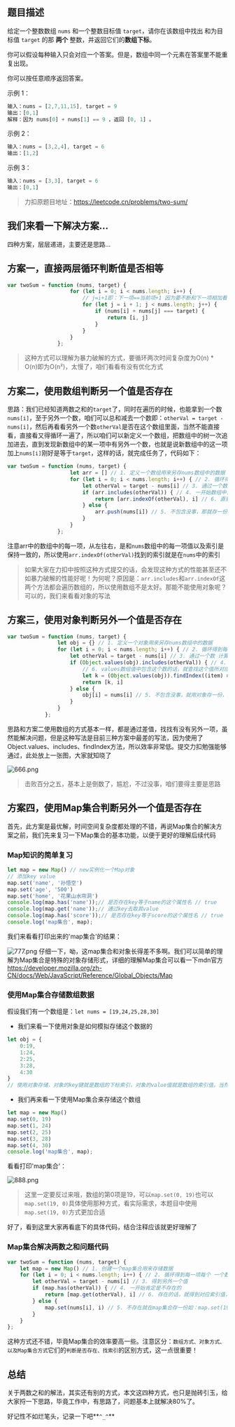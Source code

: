 ## 题目描述
给定一个整数数组 `nums` 和一个整数目标值 `target`，请你在该数组中找出 和为目标值 `target`  的那 **两个** 整数，并返回它们的**数组下标**。

你可以假设每种输入只会对应一个答案。但是，数组中同一个元素在答案里不能重复出现。

你可以按任意顺序返回答案。

示例 1：
```js
输入：nums = [2,7,11,15], target = 9
输出：[0,1]
解释：因为 nums[0] + nums[1] == 9 ，返回 [0, 1] 。
```

示例 2：
```js
输入：nums = [3,2,4], target = 6
输出：[1,2]
```

示例 3：
```js
输入：nums = [3,3], target = 6
输出：[0,1]
```
> 力扣原题目地址：https://leetcode.cn/problems/two-sum/

## 我们来看一下解决方案...
四种方案，层层递进，主要还是思路...

## 方案一，直接两层循环判断值是否相等

```js
var twoSum = function (nums, target) {
                    for (let i = 0; i < nums.length; i++) {
                        // j=i+1即：下一项==当前项+1 因为要不断和下一项相加看看是否等于target
                        for (let j = i + 1; j < nums.length; j++) { 
                            if (nums[i] + nums[j] === target) {
                                return [i, j]
                            }
                        }
                    }
                };
```
> 这种方式可以理解为暴力破解的方式，要循环两次时间复杂度为O(n) * O(n)即为O(n²)，太慢了，咱们看看有没有优化方式

## 方案二，使用数组判断另一个值是否存在
思路：我们已经知道两数之和的`target`了，同时在遍历的时候，也能拿到一个数`nums[i]`，至于另外一个数，咱们可以总和减去一个数即：`otherVal = target - nums[i]`，然后再看看另外一个数`otherVal`是否在这个数组里面，当然不能直接看，直接看又得循环一遍了，所以咱们可以新定义一个数组，把数组中的树一次追加进去，直到发现新数组中的某一项中有另外一个数，也就是说新数组中的这一项加上`nums[i]`刚好是等于`target`，这样的话，就完成任务了，代码如下：


```js
var twoSum = function (nums, target) {
                    let arr = [] // 1. 定义一个数组用来另存nums数组中的数据
                    for (let i = 0; i < nums.length; i++) { // 2. 循环得到每一项每个 一个数
                        let otherVal = target - nums[i] // 3. 通过一个数 计算出 另一个数
                        if (arr.includes(otherVal)) { // 4. 一开始数组中肯定不包含另一个数
                            return [arr.indexOf(otherVal), i] // 6. 直到找到 
                        } else {
                            arr.push(nums[i]) // 5. 不包含没事，那就存一份吧，方便后续匹配
                        }
                    }
                };
```
注意arr中的数组中的每一项，从左往右，是和`nums`数组中的每一项值以及索引是保持一致的，所以使用`arr.indexOf(otherVal)`找到的索引就是在`nums`中的索引
> 如果大家在力扣中按照这种方式提交的话，会发现这种方式的性能甚至还不如暴力破解的性能好呢！为何呢？原因是：`arr.includes`和`arr.indexOf`这两个方法都会遍历数组的，所以使用数组不是太好。那能不能使用对象呢？可以的，我们来看看对象的写法

## 方案三，使用对象判断另外一个值是否存在

```js
var twoSum = function (nums, target) {
                let obj = {} // 1. 定义一个对象用来另存nums数组中的数据
                for (let i = 0; i < nums.length; i++) { // 2. 循环得到每一项每个 一个数
                    let otherVal = target - nums[i] // 3. 通过一个数 计算出 另一个数
                    if (Object.values(obj).includes(otherVal)) { // 4. 一开始对象中的value数组肯定不包含另一个数
                        // 6. values数组值中包含这个数的话，就查找这个值所对应的索引即可
                        let k = (Object.values(obj)).findIndex((item) => { return item == otherVal })
                        return [k, i]
                    } else {
                        obj[i] = nums[i] // 5. 不包含没事，就用对象存一份，对象的key是索引i，对象的value是索引项i对应的值nums[i]，如此方便后续匹配
                    }
                }
            };
```
思路和方案二使用数组的方式基本一样，都是通过差值，找找有没有另外一项，虽然能解决问题，但是这种写法是目前三种方案中最差的写法，因为使用了Object.values、includes、findIndex方法，所以效率非常低。提交力扣勉强能够通过，此处放上一张图，大家就知晓了

![666.png](https://p3-juejin.byteimg.com/tos-cn-i-k3u1fbpfcp/fcb926fa9cf24d289d6723f2133d74dd~tplv-k3u1fbpfcp-watermark.image?)

> 击败百分之五，基本上是倒数了，尴尬，不过没事，咱们要得主要是思路

## 方案四，使用Map集合判断另外一个值是否存在
首先，此方案是最优解，时间空间复杂度都处理的不错，再说Map集合的解决方案之前，我们先来复习一下Map集合的基本功能，以便于更好的理解后续代码

### Map知识的简单复习

```js
let map = new Map() // new实例化一个Map对象
// 添加key value
map.set('name', '孙悟空')
map.set('age', '500')
map.set('home', '花果山水帘洞')
console.log(map.has('name'));// 是否存在key等于name的这个属性名 // true
console.log(map.get('name'));// 通过key去取其value
console.log(map.has('score'));// 是否存在key等于score的这个属性名 // true
console.log('map集合', map);
```
我们来看看打印出来的'map集合'的结果：

![777.png](https://p6-juejin.byteimg.com/tos-cn-i-k3u1fbpfcp/a3827eb93e0647dba6c5c2a6c4c5e6a0~tplv-k3u1fbpfcp-watermark.image?)
仔细一下，呦，这map集合和对象长得差不多啊。我们可以简单的理解为Map集合是特殊的对象存储形式，详细的理解Map集合可以看一下mdn官方 https://developer.mozilla.org/zh-CN/docs/Web/JavaScript/Reference/Global_Objects/Map

### 使用Map集合存储数组数据
假设我们有一个数组是：`let nums = [19,24,25,28,30]` 
- 我们来看一下使用对象是如何模拟存储这个数据的

```js
let obj = {
    0:19,
    1:24,
    2:25,
    3:28,
    4:30
}
// 使用对象存储，对象的key键就是数组的下标索引，对象的value值就是数组的索引值。当然数组也可以理解为是一种特殊的对象
```
- 我们再来看一下使用Map集合来存储这个数组

```js
let map = new Map()
map.set(0, 19)
map.set(1, 24)
map.set(2, 25)
map.set(3, 28)
map.set(4, 30)
console.log('map集合', map);
```
看看打印'map集合'：

![888.png](https://p3-juejin.byteimg.com/tos-cn-i-k3u1fbpfcp/af764281a43c452baf5ad163e31eaddd~tplv-k3u1fbpfcp-watermark.image?)
> 这里一定要反过来哦，数组的第0项是19，可以`map.set(0, 19)`也可以`map.set(19, 0)`具体使用那种方式，看实际需求，本题目中使用`map.set(19, 0)`方式更加合适

好了，看到这里大家再看底下的具体代码，结合注释应该就更好理解了

### Map集合解决两数之和问题代码

```js
var twoSum = function (nums, target) {
    let map = new Map() // 1. 创建一个map集合用来存储数据
    for (let i = 0; i < nums.length; i++) { // 2. 循环得到每一项每个 一个数
        let otherVal = target - nums[i] // 3. 得到另外一个值
        if (map.has(otherVal)) { // 4. 一开始肯定是不存在的
            return [map.get(otherVal), i] // 6. 存在的话，就得到对应索引值，并返回
        } else {
            map.set(nums[i], i) // 5. 不存在就在map集合存一份如：map.set(19, 0)
        }
    }
};
```
这种方式还不错，毕竟Map集合的效率要高一些。注意区分：`数组方式、对象方式、以及Map集合方式`它们的`判断是否存在、找索引`的区别方式，这一点很重要！

## 总结
关于两数之和的解法，其实还有别的方式，本文这四种方式，也只是抛砖引玉，给大家捋一下思路，毕竟工作中，有思路了，问题基本上就解决80%了。

好记性不如烂笔头，记录一下吧**`^_^`**